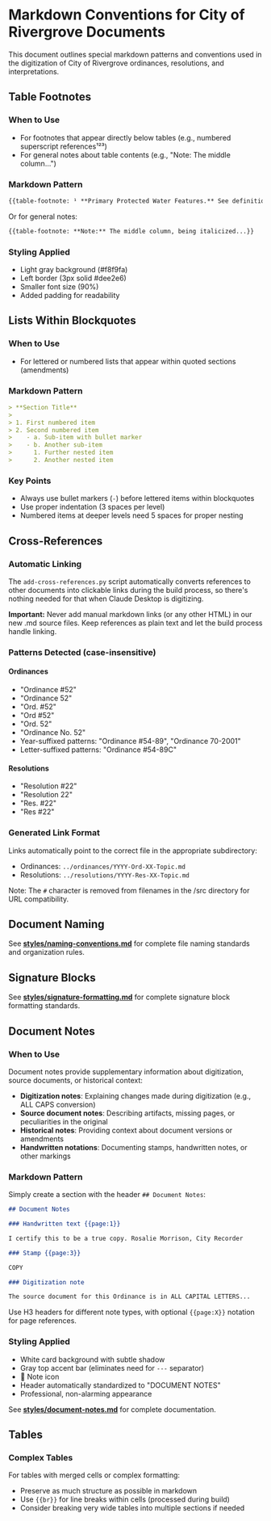 # Markdown Conventions for City of Rivergrove Documents

This document outlines special markdown patterns and conventions used in the digitization of City of Rivergrove ordinances, resolutions, and interpretations.

## Table Footnotes

### When to Use

- For footnotes that appear directly below tables (e.g., numbered superscript references¹²³)
- For general notes about table contents (e.g., "Note: The middle column...")

### Markdown Pattern

```markdown
{{table-footnote: ¹ **Primary Protected Water Features.** See definition... ² **Secondary Protected Water Features.** See definition...}}
```

Or for general notes:

```markdown
{{table-footnote: **Note:** The middle column, being italicized...}}
```

### Styling Applied

- Light gray background (#f8f9fa)
- Left border (3px solid #dee2e6)
- Smaller font size (90%)
- Added padding for readability

## Lists Within Blockquotes

### When to Use

- For lettered or numbered lists that appear within quoted sections (amendments)

### Markdown Pattern

```markdown
> **Section Title**
>
> 1. First numbered item
> 2. Second numbered item
>    - a. Sub-item with bullet marker
>    - b. Another sub-item
>      1. Further nested item
>      2. Another nested item
```

### Key Points

- Always use bullet markers (`-`) before lettered items within blockquotes
- Use proper indentation (3 spaces per level)
- Numbered items at deeper levels need 5 spaces for proper nesting

## Cross-References

### Automatic Linking

The `add-cross-references.py` script automatically converts references to other documents into clickable links during the build process, so there's nothing needed for that when Claude Desktop is digitizing.

**Important:** Never add manual markdown links (or any other HTML) in our new .md source files. Keep references as plain text and let the build process handle linking.

### Patterns Detected (case-insensitive)

#### Ordinances

- "Ordinance #52"
- "Ordinance 52"
- "Ord. #52"
- "Ord #52"
- "Ord. 52"
- "Ordinance No. 52"
- Year-suffixed patterns: "Ordinance #54-89", "Ordinance 70-2001"
- Letter-suffixed patterns: "Ordinance #54-89C"

#### Resolutions

- "Resolution #22"
- "Resolution 22"
- "Res. #22"
- "Res #22"

### Generated Link Format

Links automatically point to the correct file in the appropriate subdirectory:

- Ordinances: `../ordinances/YYYY-Ord-XX-Topic.md`
- Resolutions: `../resolutions/YYYY-Res-XX-Topic.md`

Note: The `#` character is removed from filenames in the /src directory for URL compatibility.

## Document Naming

See **[styles/naming-conventions.md](styles/naming-conventions.md)** for complete file naming standards and organization rules.

## Signature Blocks

See **[styles/signature-formatting.md](styles/signature-formatting.md)** for complete signature block formatting standards.

## Document Notes

### When to Use

Document notes provide supplementary information about digitization, source documents, or historical context:

- **Digitization notes**: Explaining changes made during digitization (e.g., ALL CAPS conversion)
- **Source document notes**: Describing artifacts, missing pages, or peculiarities in the original
- **Historical notes**: Providing context about document versions or amendments
- **Handwritten notations**: Documenting stamps, handwritten notes, or other markings

### Markdown Pattern

Simply create a section with the header `## Document Notes`:

```markdown
## Document Notes

### Handwritten text {{page:1}}

I certify this to be a true copy. Rosalie Morrison, City Recorder

### Stamp {{page:3}}

COPY

### Digitization note

The source document for this Ordinance is in ALL CAPITAL LETTERS...
```

Use H3 headers for different note types, with optional `{{page:X}}` notation for page references.

### Styling Applied

- White card background with subtle shadow
- Gray top accent bar (eliminates need for `---` separator)
- 📝 Note icon
- Header automatically standardized to "DOCUMENT NOTES"
- Professional, non-alarming appearance

See **[styles/document-notes.md](styles/document-notes.md)** for complete documentation.

## Tables

### Complex Tables

For tables with merged cells or complex formatting:

- Preserve as much structure as possible in markdown
- Use `{{br}}` for line breaks within cells (processed during build)
- Consider breaking very wide tables into multiple sections if needed

